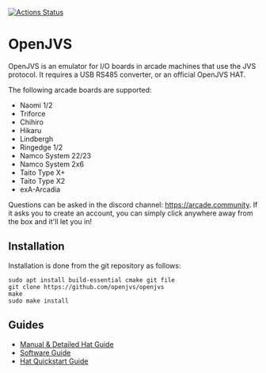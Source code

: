 [![Actions Status](https://github.com/openjvs/openjvs/workflows/Build/badge.svg)](https://github.com/openjvs/openjvs/actions)

# OpenJVS

OpenJVS is an emulator for I/O boards in arcade machines that use the JVS protocol. It requires a USB RS485 converter, or an official OpenJVS HAT.

The following arcade boards are supported:

- Naomi 1/2
- Triforce
- Chihiro
- Hikaru
- Lindbergh
- Ringedge 1/2
- Namco System 22/23
- Namco System 2x6
- Taito Type X+
- Taito Type X2
- exA-Arcadia

Questions can be asked in the discord channel: https://arcade.community. If it asks you to create an account, you can simply click anywhere away from the box  and it'll let you in!

## Installation

Installation is done from the git repository as follows:

```
sudo apt install build-essential cmake git file
git clone https://github.com/openjvs/openjvs
make
sudo make install
```

## Guides

- [Manual & Detailed Hat Guide](docs/OpenJVS_IO_Manual_1.2.pdf)
- [Software Guide](docs/guide.md) 
- [Hat Quickstart Guide](docs/hat-quickstart.md)



